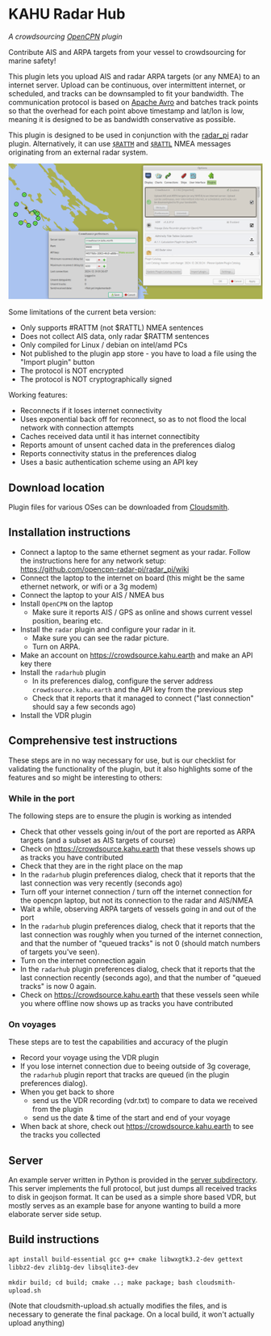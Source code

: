 # KAHU Radar Hub
*A crowdsourcing [OpenCPN](https://opencpn.org/) plugin*

Contribute AIS and ARPA targets from your vessel to crowdsourcing for marine safety!

This plugin lets you upload AIS and radar ARPA targets (or any NMEA) to an internet server. Upload can be continuous, over intermittent internet, or scheduled, and tracks can be downsampled to fit your bandwidth.
The communication protocol is based on [Apache Avro](https://avro.apache.org/) and batches track points so that the overhead for each point above timestamp and lat/lon is low, meaning it is designed to be as bandwidth conservative as possible.

This plugin is designed to be used in conjunction with the [radar_pi](https://github.com/opencpn-radar-pi/radar_pi) radar plugin. Alternatively, it can use [`$RATTM`](https://gpsd.gitlab.io/gpsd/NMEA.html#_ttm_tracked_target_message) and [`$RATTL`](https://gpsd.gitlab.io/gpsd/NMEA.html#_tll_target_latitude_and_longitude) NMEA messages originating from an external radar system.

![Screenshot](screenshot.png)

Some limitations of the current beta version:
* Only supports #RATTM (not $RATTL) NMEA sentences
* Does not collect AIS data, only radar $RATTM sentences
* Only compiled for Linux / debian on intel/amd PCs
* Not published to the plugin app store - you have to load a file using the "Import plugin" button
* The protocol is NOT encrypted
* The protocol is NOT cryptographically signed

Working features:
* Reconnects if it loses internet connectivity
* Uses exponential back off for reconnect, so as to not flood the local network with connection attempts
* Caches received data until it has internet connectibity
* Reports amount of unsent cached data in the preferences dialog
* Reports connectivity status in the preferences dialog
* Uses a basic authentication scheme using an API key

## Download location

Plugin files for various OSes can be downloaded from [Cloudsmith](https://cloudsmith.io/~kahu/repos/radarhub_pi-beta/packages/).

## Installation instructions
 
* Connect a laptop to the same ethernet segment as your radar. Follow the instructions here for any network setup: https://github.com/opencpn-radar-pi/radar_pi/wiki
* Connect the laptop to the internet on board (this might be the same ethernet network, or wifi or a 3g modem)
* Connect the laptop to your AIS / NMEA bus
* Install `OpenCPN` on the laptop
  - Make sure it reports AIS / GPS as online and shows current vessel position, bearing etc. 
* Install the `radar` plugin and configure your radar in it.
  - Make sure you can see the radar picture.
  - Turn on ARPA.
* Make an account on https://crowdsource.kahu.earth and make an API key there
* Install the `radarhub` plugin
  - In its preferences dialog, configure the server address `crowdsource.kahu.earth` and the API key from the previous step
  - Check that it reports that it managed to connect ("last connection" should say a few seconds ago)
* Install the VDR plugin

## Comprehensive test instructions

These steps are in no way necessary for use, but is our checklist for validating the functionality of the plugin,
but it also highlights some of the features and so might be interesting to others:

### While in the port

The following steps are to ensure the plugin is working as intended

* Check that other vessels going in/out of the port are reported as ARPA targets (and a subset as AIS targets of course)
* Check on  https://crowdsource.kahu.earth that these vessels shows up as tracks you have contributed
* Check that they are in the right place on the map
* In the `radarhub` plugin preferences dialog, check that it reports that the last connection was very recently (seconds ago)
* Turn off your internet connection / turn off the internet connection for the opencpn laptop, but not its connection to the radar and AIS/NMEA
* Wait a while, observing ARPA targets of vessels going in and out of the port
* In the `radarhub` plugin preferences dialog, check that it reports that the last connection was roughly when you turned of the internet connection, and that the number of "queued tracks" is not 0 (should match numbers of targets you've seen).
* Turn on the internet connection again
*  In the `radarhub` plugin preferences dialog, check that it reports that the last connection recently (seconds ago), and that the number of "queued tracks" is now 0 again.
* Check on https://crowdsource.kahu.earth that these vessels seen while you where offline now shows up as tracks you have contributed

### On voyages

These steps are to test the capabilities and accuracy of the plugin

* Record your voyage using the VDR plugin
* If you lose internet connection due to beeing outside of 3g coverage, the `radarhub` plugin report that tracks are queued (in the plugin preferences dialog).
* When you get back to shore
  - send us the VDR recording (vdr.txt) to compare to data we received from the plugin
  - send us the date & time of the start and end of your voyage
* When back at shore, check out https://crowdsource.kahu.earth to see the tracks you collected

## Server

An example server written in Python is provided in the [server subdirectory](server). This server implements the full protocol, but just dumps all received tracks to disk in geojson format.
It can be used as a simple shore based VDR, but mostly serves as an example base for anyone wanting to build a more elaborate server side setup.


## Build instructions

```
apt install build-essential gcc g++ cmake libwxgtk3.2-dev gettext libbz2-dev zlib1g-dev libsqlite3-dev
```

```
mkdir build; cd build; cmake ..; make package; bash cloudsmith-upload.sh
```

(Note that cloudsmith-upload.sh actually modifies the files, and is
necessary to generate the final package. On a local build, it won't
actually upload anything)
